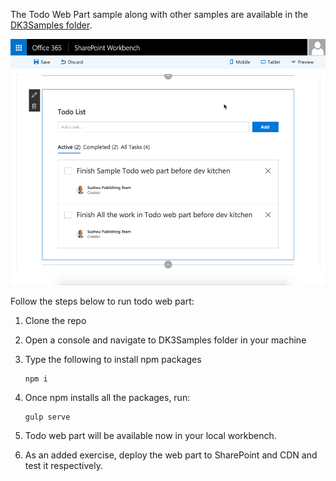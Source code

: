 The Todo Web Part sample along with other samples are available in the [DK3Samples folder](https://github.com/OfficeDev/SharePointUXFramework/tree/master/DK3Samples).

![Todo web part sample](./images/sp-sample-todo-wp.png)

Follow the steps below to run todo web part:

1. Clone the repo
2. Open a console and navigate to DK3Samples folder in your machine
3. Type the following to install npm packages
   
   ```
   npm i
   ```
4. Once npm installs all the packages, run:

   ```
   gulp serve
   ```
5. Todo web part will be available now in your local workbench.
6. As an added exercise, deploy the web part to SharePoint and CDN and test it respectively.